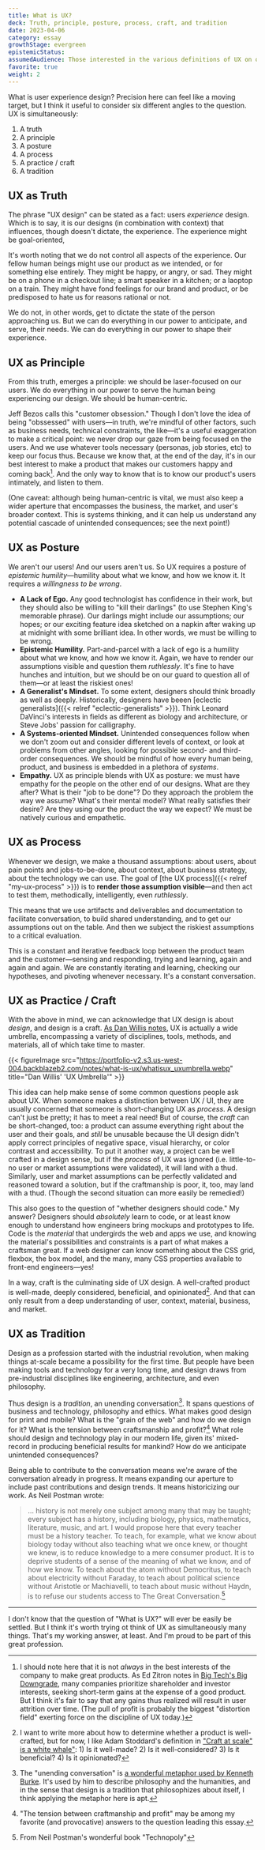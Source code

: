 ```yaml
---
title: What is UX?
deck: Truth, principle, posture, process, craft, and tradition
date: 2023-04-06
category: essay
growthStage: evergreen
epistemicStatus: 
assumedAudience: Those interested in the various definitions of UX on offer, or in how I approach UX in particular.
favorite: true
weight: 2
---
```


What is user experience design? Precision here can feel like a moving target, but I think it useful to consider six different angles to the question. UX is simultaneously:

1. A truth<!-- UX as postulate, proposition, point, premise -->
2. A principle
3. A posture
4. A process
5. A practice / craft
6. A tradition

## UX as Truth
The phrase "UX design" can be stated as a fact: users _experience_ design. Which is to say, it is our designs (in combination with context) that influences, though doesn't dictate, the experience. The experience might be goal-oriented, 

It's worth noting that we do not control all aspects of the experience. Our fellow human beings might use our product as we intended, or for something else entirely. They might be happy, or angry, or sad. They might be on a phone in a checkout line; a smart speaker in a kitchen; or a laoptop on a train. They might have fond feelings for our brand and product, or be predisposed to hate us for reasons rational or not.

We do not, in other words, get to dictate the state of the person approaching us. But we can do everything in our power to anticipate, and serve, their needs. We can do everything in our power to shape their experience.

## UX as Principle
From this truth, emerges a principle: we should be laser-focused on our users. We do everything in our power to serve the human being experiencing our design. We should be human-centric.

Jeff Bezos calls this "customer obsession." Though I don't love the idea of being "obssessed" with users—in truth, we're mindful of other factors, such as business needs, technical constraints, the like—it's a useful exaggeration to make a critical point: we never drop our gaze from being focused on the users. And we use whatever tools necessary (personas, job stories, etc) to keep our focus thus. Because we know that, at the end of the day, it's in our best interest to make a product that makes our customers happy and coming back[^1]. And the only way to know that is to know our product's users intimately, and listen to them.

(One caveat: although being human-centric is vital, we must also keep a wider aperture that encompasses the business, the market, and user's broader context. This is systems thinking, and it can help us understand any potential cascade of unintended consequences; see the next point!)

## UX as Posture
We aren't our users! And our users aren't us. So UX requires a posture of _epistemic humility_—humility about what we know, and how we know it. It requires a _willingness to be wrong_. 

* **A Lack of Ego.** Any good technologist has confidence in their work, but they should also be willing to "kill their darlings" (to use Stephen King's memorable phrase). Our darlings might include our assumptions; our hopes; or our exciting feature idea sketched on a napkin after waking up at midnight with some brilliant idea. In other words, we must be willing to be wrong.
* **Epistemic Humility.** Part-and-parcel with a lack of ego is a humility about what we know, and how we know it. Again, we have to render our assumptions visible and question them _ruthlessly_. It's fine to have hunches and intuition, but we should be on our guard to question all of them—or at least the riskiest ones!
* **A Generalist's Mindset.** To some extent, designers should think broadly as well as deeply. Historically, designers have beeen [eclectic generalists]({{< relref "eclectic-generalists" >}}). Think Leonard DaVinci's interests in fields as different as biology and architecture, or Steve Jobs' passion for calligraphy.
* **A Systems-oriented Mindset.** Unintended consequences follow when we don't zoom out and consider different levels of context, or look at problems from other angles, looking for possible second- and third-order consequences. We should be mindful of how every human being, product, and business is embedded in a plethora of _systems_.
* **Empathy.** UX as principle blends with UX as posture: we must have empathy for the people on the other end of our designs. What are they after? What is their "job to be done"? Do they approach the problem the way we assume? What's their mental model? What really satisfies their desire? Are they using our the product the way we expect? We must be natively curious and empathetic.

## UX as Process
Whenever we design, we make a thousand assumptions: about users, about pain points and jobs-to-be-done, about context, about business strategy, about the technology we can use. The goal of [the UX process]({{< relref "my-ux-process" >}}) is to **render those assumption visible**—and then act to test them, methodically, intelligently, even _ruthlessly_.

This means that we use artifacts and deliverables and documentation to facilitate conversation, to build shared understanding, and to get our assumptions out on the table. And then we subject the riskiest assumptions to a critical evaluation.

This is a constant and iterative feedback loop between the product team and the customer—sensing and responding, trying and learning, again and again and again. We are constantly iterating and learning, checking our hypotheses, and pivoting whenever necessary. It's a constant conversation.

<!-- Note to self: I think there's space for an article on making UX a "kind domain" -->

## UX as Practice / Craft
With the above in mind, we can acknowledge that UX design is about _design_, and design is a craft. [As Dan Willis notes](http://www.dswillis.com/talks/2014/4/the-ux-umbrella), UX is actually a wide umbrella, encompassing a variety of disciplines, tools, methods, and materials, all of which take time to master.

{{< figureImage 
    src="https://portfolio-v2.s3.us-west-004.backblazeb2.com/notes/what-is-ux/whatisux_uxumbrella.webp"
	title="Dan Willis' 'UX Umbrella'" >}}

This idea can help make sense of some common questions people ask about UX. When someone makes a distinction between UX / UI, they are usually concerned that someone is short-changing UX as _process_. A design can't just be pretty; it has to meet a real need! But of course, the _craft_ can be short-changed, too: a product can assume everything right about the user and their goals, and _still_ be unusable because the UI design didn't apply correct principles of negative space, visual hierarchy, or color contrast and accessibility. To put it another way, a project can be well crafted in a design sense, but if the *process* of UX was ignored (i.e. little-to-no user or market assumptions were validated), it will land with a thud. Similarly, user and market assumptions can be perfectly validated and reasoned toward a solution, but if the craftmanship is poor, it, too, may land with a thud. (Though the second situation can more easily be remedied!)

This also goes to the question of "whether designers should code." My answer? Designers should _absolutely_ learn to code, or at least know enough to understand how engineers bring mockups and prototypes to life. Code is the *material* that undergirds the web and apps we use, and knowing the material's possibilities and constraints is a part of what makes a craftsman great. If a web designer can know something about the CSS grid, flexbox, the box model, and the many, many CSS properties available to front-end engineers—yes!

In a way, craft is the culminating side of UX design. A well-crafted product is well-made, deeply considered, beneficial, and opinionated[^2]. And that can only result from a deep understanding of user, context, material, business, and market.

## UX as Tradition
Design as a profession started with the industrial revolution, when making things at-scale became a possibility for the first time. But people have been making tools and technology for a very long time, and design draws from pre-industrial disciplines like engineering, architecture, and even philosophy.

Thus design is a _tradition_, an unending conversation[^3]. It spans questions of business and technology, philosophy and ethics. What makes good design for print and mobile? What is the "grain of the web" and how do we design for it? What is the tension between craftsmanship and profit?[^4] What role should design and technology play in our modern life, given its' mixed-record in producing beneficial results for mankind? How do we anticipate unintended consequences?

Being able to contribute to the conversation means we're aware of the conversation already in progress. It means expanding our aperture to include past contributions and design trends. It means historicizing our work. As Neil Postman wrote:

> ... history is not merely one subject among many that may be taught; every subject has a history, including biology, physics, mathematics, literature, music, and art. I would propose here that every teacher must be a history teacher. To teach, for example, what we know about biology today without also teaching what we once knew, or thought we knew, is to reduce knowledge to a mere consumer product. It is to deprive students of a sense of the meaning of what we know, and of how we know. To teach about the atom without Democritus, to teach about electricity without Faraday, to teach about political science without Aristotle or Machiavelli, to teach about music without Haydn, is to refuse our students access to The Great Conversation.[^5]

---

I don't know that the question of "What is UX?" will ever be easily be settled. But I think it's worth trying ot think of UX as simultaneously many things. That's my working answer, at least. And I'm proud to be part of this great profession.

[^1]: I should note here that it is not _always_ in the best interests of the company to make great products. As Ed Zitron notes in [Big Tech's Big Downgrade](https://www.businessinsider.com/tech-companies-ruining-apps-websites-internet-worse-google-facebook-amazon-2023-3), many companies prioritize shareholder and investor interests, seeking short-term gains at the expense of a good product. But I think it's fair to say that any gains thus realized will result in user attrition over time. (The pull of profit is probably the biggest "distortion field" exerting force on the discipline of UX today.)

[^2]: I want to write more about how to determine whether a product is well-crafted, but for now, I like Adam Stoddard's definition in ["Craft at scale" is a white whale"](https://aaadaaam.com/notes/craft-at-scale/): 1) Is it well-made? 2) Is it well-considered? 3) Is it beneficial? 4) Is it opinionated?

[^3]: The "unending conversation" is [a wonderful metaphor used by Kenneth Burke](https://kairos.technorhetoric.net/2.1/features/brent/burke.htm). It's used by him to describe philosophy and the humanities, and in the sense that design is a tradition that philosophizes about itself, I think applying the metaphor here is apt.

[^4]: "The tension between craftmanship and profit" may be among my favorite (and provocative) answers to the question leading this essay.

[^5]: From Neil Postman's wonderful book "Technopoly"